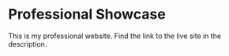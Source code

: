 # Professional Showcase

This is my professional website. Find the link to the live site in the description.